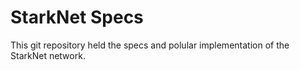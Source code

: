 # StarkNet Specs

This git repository held the specs and polular implementation of the StarkNet network.
